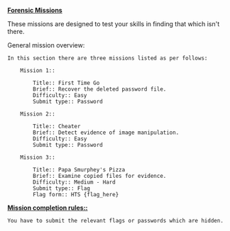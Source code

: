 <b><u>Forensic Missions</u></b><br>

These missions are designed to test your skills in finding that which isn't there.

General mission overview:
	
	In this section there are three missions listed as per follows:
    	
        Mission 1::
        
        	Title:: First Time Go
            Brief:: Recover the deleted password file.
            Difficulty:: Easy
            Submit type:: Password
            
        Mission 2::
        
        	Title:: Cheater
            Brief:: Detect evidence of image manipulation.
            Difficulty:: Easy
            Submit type:: Password
            
        Mission 3::
        
        	Title:: Papa Smurphey's Pizza
            Brief:: Examine copied files for evidence.
            Difficulty:: Medium - Hard
            Submit type:: Flag 
            Flag form:: HTS {flag_here}

<b><u>Mission completion rules::</u></b>

	You have to submit the relevant flags or passwords which are hidden.

